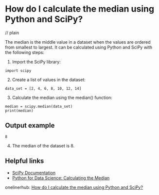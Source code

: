 # How do I calculate the median using Python and SciPy?
// plain

The median is the middle value in a dataset when the values are ordered from smallest to largest. It can be calculated using Python and SciPy with the following steps:

1. Import the SciPy library:
```
import scipy
```

2. Create a list of values in the dataset:
```
data_set = [2, 4, 6, 8, 10, 12, 14]
```

3. Calculate the median using the median() function:
```
median = scipy.median(data_set)
print(median)
```
## Output example

```
8
```

4. The median of the dataset is 8.

## Helpful links

- [SciPy Documentation](https://docs.scipy.org/doc/scipy/reference/generated/scipy.stats.median.html)
- [Python for Data Science: Calculating the Median](https://www.dataquest.io/blog/numpy-tutorial-python/)

onelinerhub: [How do I calculate the median using Python and SciPy?](https://onelinerhub.com/python-scipy/how-do-i-calculate-the-median-using-python-and-scipy)